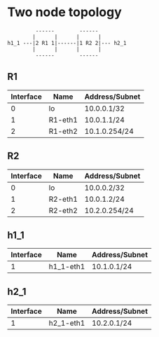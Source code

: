 # Two node topology

```
         ------        ------
        |      |      |      |
h1_1 ---|2 R1 1|------|1 R2 2|--- h2_1
        |      |      |      |
         ------        ------
```

## R1

Interface | Name    | Address/Subnet
----------|---------|---------------
0         | lo      | 10.0.0.1/32
1         | R1-eth1 | 10.0.1.1/24
2         | R1-eth2 | 10.1.0.254/24

## R2

Interface | Name    | Address/Subnet
----------|---------|---------------
0         | lo      | 10.0.0.2/32
1         | R2-eth1 | 10.0.1.2/24
2         | R2-eth2 | 10.2.0.254/24

## h1_1

Interface | Name      | Address/Subnet
----------|-----------|---------------
1         | h1_1-eth1 | 10.1.0.1/24

## h2_1

Interface | Name      | Address/Subnet
----------|-----------|---------------
1         | h2_1-eth1 | 10.2.0.1/24
